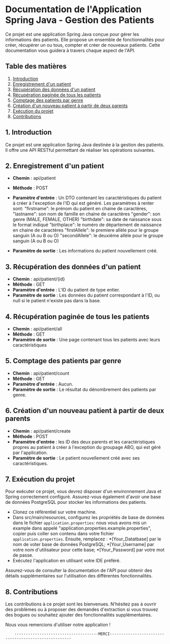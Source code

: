 # Documentation de l'Application Spring Java - Gestion des Patients

Ce projet est une application Spring Java conçue pour gérer les informations des patients. Elle propose un ensemble de fonctionnalités pour créer, récupérer un ou tous, compter et créer de nouveaux patients. Cette documentation vous guidera à travers chaque aspect de l'API.

## Table des matières

1. [Introduction](#introduction)
2. [Enregistrement d'un patient](#enregistrement-dun-patient)
3. [Récupération des données d'un patient](#récupération-des-données-dun-patient)
4. [Récupération paginée de tous les patients](#récupération-paginée-de-tous-les-patients)
5. [Comptage des patients par genre](#comptage-des-patients-par-genre)
6. [Création d'un nouveau patient à partir de deux parents](#création-dun-nouveau-patient-à-partir-de-deux-parents)
7. [Exécution du projet](#exécution-du-projet)
8. [Contributions](#contributions)

## 1. Introduction

Ce projet est une application Spring Java destinée à la gestion des patients. Il offre une API RESTful permettant de réaliser les opérations suivantes.

## 2. Enregistrement d'un patient

- **Chemin** : api/patient
- **Méthode** : POST
- **Paramètre d'entrée** : Un DTO contenant les caractéristiques du patient à créer à l'exception de l'ID qui est généré. Les paramètres à renter sont: 
  "firstname": le prénom du patient en chaine de caractères,
  "lastname": son nom de famille en chaine de caractères
  "gender": son genre (MALE, FEMALE, OTHER)
  "birthdate": sa date de naissance sous le format indiqué
  "birthplace": le numéro de département de naissance en chaine de caractères
  "firstAllele": le premiere allèle pour le groupe sanguin (A ou B ou O)
  "secondAllele": le deuxième allèle pour le groupe sanguin (A ou B ou O)

- **Paramètre de sortie** : Les informations du patient nouvellement créé.

## 3. Récupération des données d'un patient

- **Chemin** : api/patient/{id}
- **Méthode** : GET
- **Paramètre d'entrée** : L'ID du patient de type entier. 
- **Paramètre de sortie** : Les données du patient correspondant à l'ID, ou null si le patient n'existe pas dans la base.

## 4. Récupération paginée de tous les patients

- **Chemin** : api/patient/all
- **Méthode** : GET
- **Paramètre de sortie** : Une page contenant tous les patients avec leurs caractéristiques

## 5. Comptage des patients par genre

- **Chemin** : api/patient/count
- **Méthode** : GET
- **Paramètre d'entrée** : Aucun.
- **Paramètre de sortie** : Le résultat du dénombrement des patients par genre.

## 6. Création d'un nouveau patient à partir de deux parents

- **Chemin** : api/patient/create
- **Méthode** : POST
- **Paramètre d'entrée** : les ID des deux parents et les caractéristiques propres au patient à créer à l'exception du groupage ABO, qui est géré par l'application.
- **Paramètre de sortie** : Le patient nouvellement créé avec ses caractéristiques.

## 7. Exécution du projet

Pour exécuter ce projet, vous devrez disposer d'un environnement Java et Spring correctement configuré. Assurez-vous également d'avoir une base de données PostgreSQL pour stocker les informations des patients.
- Clonez ce référentiel sur votre machine.
- Dans src/main/resources, configurez les propriétés de base de données dans le fichier `application.properties`: nous vous avons mis un example dans appelé "application.properties.example.properties", copier puis coller son contenu dans votre fichier `application.properties`. Ensuite,  remplacez : *[Your_Datatbase] par le nom de voter base de données PostgreSQL;
            *[Your_Username] par votre nom d'utilisateur pour cette base;
            *[Your_Password] par votre mot de passe.
- Exécutez l'application en utilisant votre IDE préféré.

Assurez-vous de consulter la documentation de l'API pour obtenir des détails supplémentaires sur l'utilisation des différentes fonctionnalités.

## 8. Contributions

Les contributions à ce projet sont les bienvenues. N'hésitez pas à ouvrir des problèmes ou à proposer des demandes d'extraction si vous trouvez des bogues ou souhaitez ajouter des fonctionnalités supplémentaires.

Nous vous remercions d'utiliser notre application !

        -------------------------------------MERCI-----------------------------------------------------

